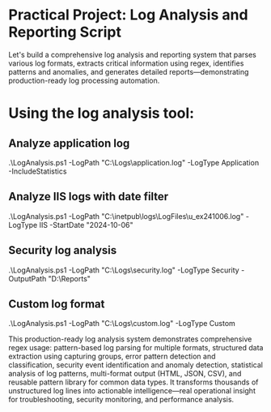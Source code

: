 # Practical Project: Log Analysis and Reporting Script
Let's build a comprehensive log analysis and reporting system that parses various log formats, extracts critical information using regex, identifies patterns and anomalies, and generates detailed reports—demonstrating production-ready log processing automation.

# Using the log analysis tool:
## Analyze application log
.\LogAnalysis.ps1 -LogPath "C:\Logs\application.log" -LogType Application -IncludeStatistics

## Analyze IIS logs with date filter
.\LogAnalysis.ps1 -LogPath "C:\inetpub\logs\LogFiles\u_ex241006.log" -LogType IIS -StartDate "2024-10-06"

## Security log analysis
.\LogAnalysis.ps1 -LogPath "C:\Logs\security.log" -LogType Security -OutputPath "D:\Reports"

## Custom log format
.\LogAnalysis.ps1 -LogPath "C:\Logs\custom.log" -LogType Custom

This production-ready log analysis system demonstrates comprehensive regex usage: pattern-based log parsing for multiple formats, structured data extraction using capturing groups, error pattern detection and classification, security event identification and anomaly detection, statistical analysis of log patterns, multi-format output (HTML, JSON, CSV), and reusable pattern library for common data types. It transforms thousands of unstructured log lines into actionable intelligence—real operational insight for troubleshooting, security monitoring, and performance analysis.
